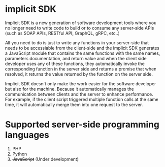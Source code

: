 # implicit SDK

Implicit SDK is a new generation of software development tools where you no longer need to write code to build or to consume any server-side APIs (such as SOAP APIs, RESTful API, GraphQL, gRPC, etc..)

All you need to do is just to write any functions in your server-side that needs to be accessiable from the client-side and the implicit SDK generates a JavaScript module that contains the same functions with the same names, parameters documentation, and return value and when the client side developer uses any of these functions, they automatically invoke the corresponding function in the server side and returns a promise that when resolved, it returns the value returned by the function on the server side.

Implicit SDK doesn't only make the work easier for the software developer but also for the machine. Because it automatically manages the communication between clients and the server to enhance performance. For example, if the client script triggered multiple function calls at the same time, it will automatically merge them into one request to the server.


# Supported server-side programming languages

1. PHP
2. Python
3. ~~JavaScript~~ (Under development)


<!--
## Supported Server-Side Languages

- PHP (Old version of the API)
- JavaScript (Under development)
- Python (Under development)

## Server side coding patterns

When writing any server side code, regardless of what kind of application or what is it for, usually it's meant just meant to provide a way for the client-side of an application to perform CRUD operations on one or more data models in a database.

The reflection api provides out-of-the-box classes for such use case and much more.

- Model Gateway: A model gateway in the reflcetion api is a class that allowes you to expose a database entity to the client-side so that clients can interact with data in that model and perform CRUD operations. it also allowes you to manage permissions and define who can do what to what.

## Challenges

| Challenge      | Description      | Suggested Solution|
|----------------|------------------|-------------------|
| Multilinuality | In order to complete the Model Gateway, a user authentication system is required. And that's only available in Python Django. | Start with Python Django only for now |
| Datatype translation | Python datatypes mentioned in docComments need to be traslated into juavascript. | Use a dictionary translation for now |
| Permission Managment | Even with django permission managment we can hardly control what actions each user or group of users is allowed to perform on a particular model and the rule applies to the entire model with all records on it. For exaple, if you want to allow a user to edit only the posts created by them and not anybody else's posts, this is beyond what django's built in permission managment system can do. | Create a patch for Django framework as a custom Permissions model which still depends on the same User and Groups built-in tables | 
| Permission Managment / Record groups | It can be challenging to create a permissions model that allowes us to set permission per a specific set of records, mainly |

-->